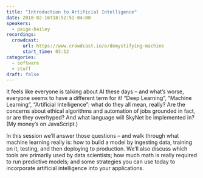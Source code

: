 ```yaml
---
title: "Introduction to Artificial Intelligence"
date: 2018-02-16T18:52:51-04:00
speakers:
  - paige-bailey
recordings:
  crowdcast:
      url: https://www.crowdcast.io/e/demystifying-machine
      start_time: 03:12
categories:
  - software
  - stuff
draft: false
---
```


It feels like everyone is talking about AI these days – and what’s worse, everyone seems to have a different term for it! “Deep Learning”, “Machine Learning”, “Artificial Intelligence”: what do they all mean, really? Are the concerns about ethical algorithms and automation of jobs grounded in fact, or are they overhyped? And what language will SkyNet be implemented in? (My money’s on JavaScript.)

In this session we’ll answer those questions – and walk through what machine learning really is: how to build a model by ingesting data, training on it, testing, and then deploying to production. We’ll also discuss which tools are primarily used by data scientists; how much math is really required to run predictive models; and some strategies you can use today to incorporate artificial intelligence into your applications.
